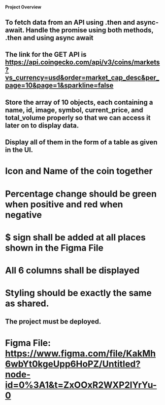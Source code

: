 #### Project Overview
## To fetch data from an API using .then and async-await. Handle the promise using both methods, .then and using async await

## The link for the GET API is https://api.coingecko.com/api/v3/coins/markets?vs_currency=usd&order=market_cap_desc&per_page=10&page=1&sparkline=false

## Store the array of 10 objects, each containing a name, id, image, symbol, current_price, and total_volume properly so that we can access it later on to display data.

## Display all of them in the form of a table as given in the UI.

# Icon and Name of the coin together
# Percentage change should be green when positive and red when negative
# $ sign shall be added at all places shown in the Figma File
# All 6 columns shall be displayed
# Styling should be exactly the same as shared.

## The project must be deployed.

# Figma File: https://www.figma.com/file/KakMh6wbYt0kgeUpp6HoPZ/Untitled?node-id=0%3A1&t=ZxOOxR2WXP2lYrYu-0